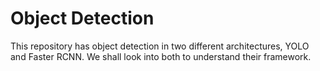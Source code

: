 # Object Detection

This repository has object detection in two different architectures, YOLO and Faster RCNN. We shall look into both to understand their framework.
